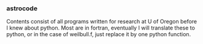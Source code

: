 ### astrocode
Contents consist of all programs written for research at U of Oregon before I knew about python. Most are in fortran, eventually I will translate these to python, or in the case of weilbull.f, just replace it by one python function. 
